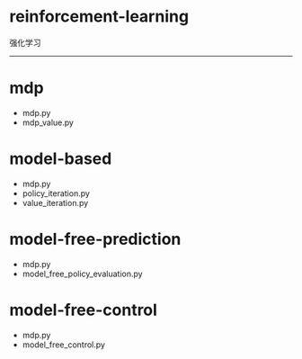 # reinforcement-learning
强化学习

---
# mdp
- mdp.py
- mdp_value.py
# model-based
- mdp.py
- policy_iteration.py
- value_iteration.py
# model-free-prediction
- mdp.py
- model_free_policy_evaluation.py
# model-free-control
- mdp.py
- model_free_control.py